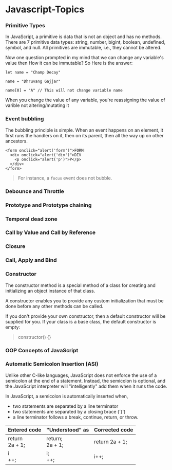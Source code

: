 # Javascript-Topics

### Primitive Types

In JavaScript, a primitive is data that is not an object and has no methods. There are 7 primitive data types: string, number, bigint, boolean, undefined, symbol, and null.
All primitives are immutable, i.e., they cannot be altered.

Now one question prompted in my mind that we can change any variable's value then How it can be immutable? So Here is the answer: 

```
let name = "Champ Decay"

name = "Dhruvang Gajjar"

name[0] = "A" // This will not change variable name

```

When you change the value of any variable, you're reassigning the value of varible not altering/mutating it

### Event bubbling

The bubbling principle is simple. When an event happens on an element, it first runs the handlers on it, then on its parent, then all the way up on other ancestors.

```
<form onclick="alert('form')">FORM
  <div onclick="alert('div')">DIV
    <p onclick="alert('p')">P</p>
  </div>
</form>
```

> For instance, a `focus` event does not bubble.


### Debounce and Throttle

### Prototype and Prototype chaining

### Temporal dead zone

### Call by Value and Call by Reference

### Closure

### Call, Apply and Bind

### Constructor

The constructor method is a special method of a class for creating and initializing an object instance of that class.

A constructor enables you to provide any custom initialization that must be done before any other methods can be called.

If you don't provide your own constructor, then a default constructor will be supplied for you. If your class is a base class, the default constructor is empty:
> constructor() {}

### OOP Concepts of JavaScript

### Automatic Semicolon Insertion (ASI)

Unlike other C-like languages, JavaScript does not enforce the use of a semicolon at the end of a statement. Instead, the semicolon is optional, and the JavaScript interpreter will "intelligently" add them when it runs the code.

In JavaScript, a semicolon is automatically inserted when,
- two statements are separated by a line terminator
- two statements are separated by a closing brace ('}')
- a line terminator follows a break, continue, return, or throw.

| Entered code | "Understood" as | Corrected code | 
|--|--|--|
| return <br/> 2a + 1;|return; <br/> 2a + 1; | return 2a + 1; |
| i<br/>++; | i;<br/>++; | i++; |
